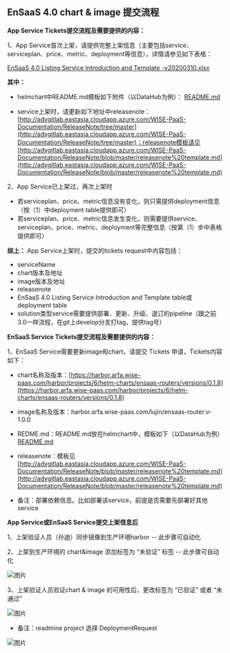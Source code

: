 ## EnSaaS 4.0 chart & image 提交流程  
**App Service Tickets提交流程及需要提供的内容：**

1、App Service首次上架，请提供完整上架信息（主要包括service、serviceplan、price、metric、deployment等信息），详情请参见如下表格：

[EnSaaS 4.0 Listing Service Introduction and Template -v20200310.xlsx](https://github.com/ensaas/document/blob/master/listingsytsem/EnSaaS%204.0%20Listing%20Service%20Introduction%20and%20Template%20-v20200310.xlsx)



**其中：**

  * helmchart中README.md模板如下附件（以DataHub为例）：
[README.md](https://github.com/ensaas/document/blob/master/listingsytsem/README.md)



  * service上架时，请更新如下地址中releasenote：[http://advgitlab.eastasia.cloudapp.azure.com/WISE-PaaS-Documentation/ReleaseNote/tree/master](http://advgitlab.eastasia.cloudapp.azure.com/WISE-PaaS-Documentation/ReleaseNote/tree/master)；releasenote模板请见[http://advgitlab.eastasia.cloudapp.azure.com/WISE-PaaS-Documentation/ReleaseNote/blob/master/releasenote%20template.md](http://advgitlab.eastasia.cloudapp.azure.com/WISE-PaaS-Documentation/ReleaseNote/blob/master/releasenote%20template.md)

2、App Service已上架过，再次上架时

  * 若serviceplan、price、metric信息没有变化，则只需提供deployment信息（按（1）中deployment table提供即可）
  * 若serviceplan、price、metric信息发生变化，则需要提供service、serviceplan、price、metric、deployment等完整信息（按第（1）步中表格提供即可）

**综上：** App Service上架时，提交的tickets request中内容包括：

  * serviceName
  * chart版本及地址
  * image版本及地址
  * releasenote
  * EnSaaS 4.0 Listing Service Introduction and Template table或deployment table
  * solution类型service需要提供部署、更新、升级、退订的pipeline（跟之前3.0一样流程，在git上develop分支打tag，提供tag号）

**EnSaaS Service Tickets提交流程及需要提供的内容：**

1、EnSaaS Service需要更新image和chart，请提交 Tickets 申请，Tickets内容如下：

  * chart名称及版本：[https://harbor.arfa.wise-paas.com/harbor/projects/6/helm-charts/ensaas-routers/versions/0.1.8](https://harbor.arfa.wise-paas.com/harbor/projects/6/helm-charts/ensaas-routers/versions/0.1.8)
  * image名称及版本：harbor.arfa.wise-paas.com/lujin/ensaas-router:v-1.0.0
  * REDME.md：README.md放在helmchart中，模板如下（以DataHub为例）
[README.md](https://uploader.shimo.im/f/JoxpQ6kBZhttps://github.com/ensaas/document/blob/master/listingsytsem/README.md)



  * releasenote：模板见[http://advgitlab.eastasia.cloudapp.azure.com/WISE-PaaS-Documentation/ReleaseNote/blob/master/releasenote%20template.md](http://advgitlab.eastasia.cloudapp.azure.com/WISE-PaaS-Documentation/ReleaseNote/blob/master/releasenote%20template.md)
  * 备注：部署依赖信息。比如部署该service，前提是否需要先部署好其他service

**App Service或EnSaaS Service提交上架信息后**

1、上架验证人员（孙迪）同步镜像到生产环境harbor  -- 此步骤可自动化

2、上架到生产环境的 chart&image 添加标签为 “未验证” 标签  -- 此步骤可自动化

![图片](https://uploader.shimo.im/f/zC6NfnQLTXcZ5o6r.png?accessToken=eyJhbGciOiJIUzI1NiIsImtpZCI6ImRlZmF1bHQiLCJ0eXAiOiJKV1QifQ.eyJhdWQiOiJhY2Nlc3NfcmVzb3VyY2UiLCJleHAiOjE2MjY4MzU5NDMsImciOiI5ajh4Slg4OVg5VmNQS2hxIiwiaWF0IjoxNjI2ODM1NjQzLCJ1c2VySWQiOjIzNDE0NjQyfQ.Rt0wK5no9oMqyiddZSMnLlrDQUBrB9L0tk-yiqNcG6A)

3、上架验证人员验证chart & image 的可用性后，更改标签为 “已验证” 或者 “未通过”

![图片](https://uploader.shimo.im/f/9khR76R6GlUOPZms.png?accessToken=eyJhbGciOiJIUzI1NiIsImtpZCI6ImRlZmF1bHQiLCJ0eXAiOiJKV1QifQ.eyJhdWQiOiJhY2Nlc3NfcmVzb3VyY2UiLCJleHAiOjE2MjY4MzU5NDMsImciOiI5ajh4Slg4OVg5VmNQS2hxIiwiaWF0IjoxNjI2ODM1NjQzLCJ1c2VySWQiOjIzNDE0NjQyfQ.Rt0wK5no9oMqyiddZSMnLlrDQUBrB9L0tk-yiqNcG6A)

* 备注：readmine project 选择 DeploymentRequest

![图片](https://uploader.shimo.im/f/RdQoq9QUj1Qzxwdo.png?accessToken=eyJhbGciOiJIUzI1NiIsImtpZCI6ImRlZmF1bHQiLCJ0eXAiOiJKV1QifQ.eyJhdWQiOiJhY2Nlc3NfcmVzb3VyY2UiLCJleHAiOjE2MjY4MzU5NDMsImciOiI5ajh4Slg4OVg5VmNQS2hxIiwiaWF0IjoxNjI2ODM1NjQzLCJ1c2VySWQiOjIzNDE0NjQyfQ.Rt0wK5no9oMqyiddZSMnLlrDQUBrB9L0tk-yiqNcG6A)
